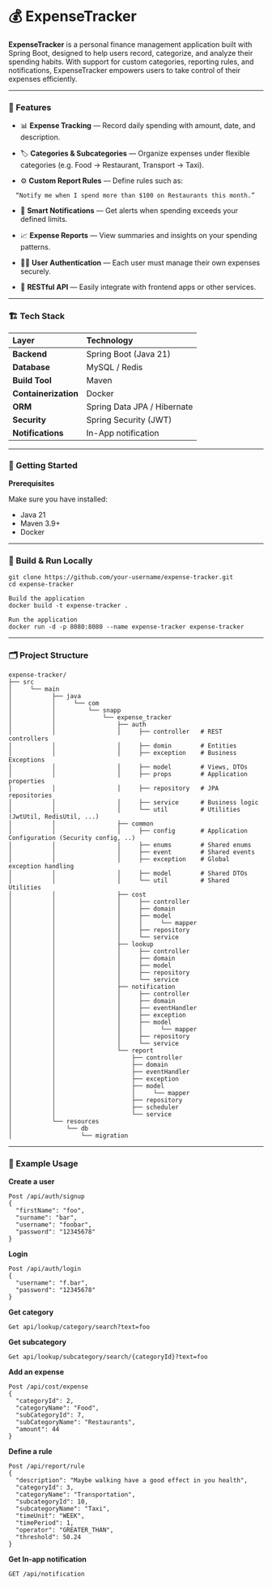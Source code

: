 #  💰 ExpenseTracker

**ExpenseTracker** is a personal finance management application built with Spring Boot, designed to help users record, categorize, and analyze their spending habits.
With support for custom categories, reporting rules, and notifications, ExpenseTracker empowers users to take control of their expenses efficiently.

---

### 🧩 Features

* 📊 **Expense Tracking** — Record daily spending with amount, date, and description.

* 🏷️ **Categories & Subcategories** — Organize expenses under flexible categories (e.g. Food → Restaurant, Transport → Taxi).

* ⚙️ **Custom Report Rules** — Define rules such as:

`   “Notify me when I spend more than $100 on Restaurants this month.”
`
* 🔔 **Smart Notifications** — Get alerts when spending exceeds your defined limits.

* 📈 **Expense Reports** — View summaries and insights on your spending patterns.

* 🧑‍💻 **User Authentication** — Each user must manage their own expenses securely.

* 🧾 **RESTful API** — Easily integrate with frontend apps or other services.

---

### 🏗️ Tech Stack
| Layer                       | Technology                  |
|:----------------------------|:----------------------------|
| **Backend**                 | Spring Boot (Java 21)       |
| **Database**                | MySQL / Redis               |
| **Build Tool**              | Maven                       |
| **Containerization**        | Docker                      |
| **ORM**                     | Spring Data JPA / Hibernate |
| **Security**                | Spring Security (JWT)       |
| **Notifications**           | In-App notification         |

---
### 🚀 Getting Started
**Prerequisites**

Make sure you have installed:
* Java 21
* Maven 3.9+
* Docker
---

### 🧱 Build & Run Locally

```Clone the repository
git clone https://github.com/your-username/expense-tracker.git
cd expense-tracker

Build the application
docker build -t expense-tracker .

Run the application
docker run -d -p 8080:8080 --name expense-tracker expense-tracker
```

---
### 🗂️ Project Structure

```
expense-tracker/
├── src
│     └── main
│           ├── java
│           │     └── com
│           │         └── snapp
│           │             └── expense_tracker
│           │                 ├── auth
│           │                 │     ├── controller   # REST controllers
│           │                 │     ├── domin        # Entities
│           │                 │     ├── exception    # Business Exceptions
│           │                 │     ├── model        # Views, DTOs
│           │                 │     ├── props        # Application properties
│           │                 │     ├── repository   # JPA repositories
│           │                 │     ├── service      # Business logic
│           │                 │     └── util         # Utilities (JwtUtil, RedisUtil, ...)
│           │                 ├── common
│           │                 │     ├── config       # Application Configuration (Security config, ..)
│           │                 │     ├── enums        # Shared enums
│           │                 │     ├── event        # Shared events
│           │                 │     ├── exception    # Global exception handling
│           │                 │     ├── model        # Shared DTOs
│           │                 │     └── util         # Shared Utilities
│           │                 ├── cost
│           │                 │     ├── controller
│           │                 │     ├── domain
│           │                 │     ├── model
│           │                 │     │     └── mapper
│           │                 │     ├── repository
│           │                 │     └── service
│           │                 ├── lookup
│           │                 │     ├── controller
│           │                 │     ├── domain
│           │                 │     ├── model
│           │                 │     ├── repository
│           │                 │     └── service
│           │                 ├── notification
│           │                 │     ├── controller
│           │                 │     ├── domain
│           │                 │     ├── eventHandler
│           │                 │     ├── exception
│           │                 │     ├── model
│           │                 │     │     └── mapper
│           │                 │     ├── repository
│           │                 │     └── service
│           │                 └── report
│           │                     ├── controller
│           │                     ├── domain
│           │                     ├── eventHandler
│           │                     ├── exception
│           │                     ├── model
│           │                     │     └── mapper
│           │                     ├── repository
│           │                     ├── scheduler
│           │                     └── service
│           └── resources
│               └── db
│                   └── migration
```

---

### 📘 Example Usage
**Create a user**
```
Post /api/auth/signup
{
  "firstName": "foo",
  "surname": "bar",
  "username": "foobar",
  "password": "12345678"
}
```

**Login**
```
Post /api/auth/login
{
  "username": "f.bar",
  "password": "12345678"
}
```

**Get category**
```
Get api/lookup/category/search?text=foo
```

**Get subcategory**
```
Get api/lookup/subcategory/search/{categoryId}?text=foo
```

**Add an expense**
```
Post /api/cost/expense
{
  "categoryId": 2,
  "categoryName": "Food",
  "subCategoryId": 7,
  "subCategoryName": "Restaurants",
  "amount": 44
}
```

**Define a rule**
```
Post /api/report/rule
{
  "description": "Maybe walking have a good effect in you health",
  "categoryId": 3,
  "categoryName": "Transportation",
  "subcategoryId": 10,
  "subcategoryName": "Taxi",
  "timeUnit": "WEEK",
  "timePeriod": 1,
  "operator": "GREATER_THAN",
  "threshold": 50.24
}
```

**Get In-app notification**
```
GET /api/notification
```
